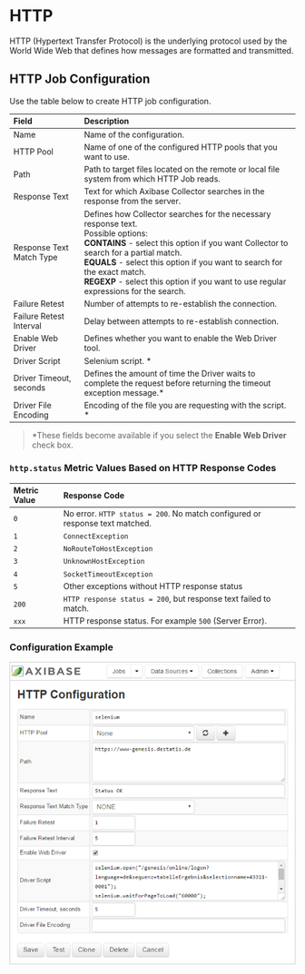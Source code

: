 # HTTP

HTTP (Hypertext Transfer Protocol) is the underlying protocol used by the World Wide Web that defines how messages are formatted and transmitted.

## HTTP Job Configuration

Use the table below to create HTTP job configuration.

| Field         | Description |
|:------------- |:-------------|
| Name     | Name of the configuration. |
| HTTP Pool |  Name of one of the configured HTTP pools that you want to use. |
| Path |   Path to target files located on the remote or local file system from which HTTP Job reads.  |
| Response Text |  Text for which Axibase Collector searches in the response from the server.   |
| Response Text Match Type |  Defines how Collector searches for the necessary response text. <br> Possible options: <br>  **CONTAINS** - select this option if you want Collector to search for a partial match. <br>  **EQUALS** - select this option if you want to search for the exact match. <br> **REGEXP** - select this option if you want to use regular expressions for the search. |
| Failure Retest |  Number of attempts to re-establish the connection.   |
| Failure Retest Interval |   Delay between attempts to re-establish connection.    |
| Enable Web Driver |  Defines whether you want to enable the Web Driver tool.  |
| Driver Script | Selenium script. *  |
| Driver Timeout, seconds |  Defines the amount of time the Driver waits to complete the request before returning the timeout exception message.*  |
| Driver File Encoding |  Encoding of the file you are requesting with the script. * |

> *These fields become available if you select the **Enable Web Driver** check box.

### `http.status` Metric Values Based on HTTP Response Codes

| Metric Value | Response Code |
|:------------- |:-------------|
| `0` | No error. `HTTP status = 200`. No match configured or response text matched. |
| `1` | `ConnectException` |
| `2` | `NoRouteToHostException` |
| `3` | `UnknownHostException` |
| `4` | `SocketTimeoutException` |
| `5` | Other exceptions without HTTP response status |
| `200` | `HTTP response status = 200`, but response text failed to match. |
| `xxx` | HTTP response status. For example `500` (Server Error). |

### Configuration Example

![HTTP Configuration](./images/httpconfiguration.png)
